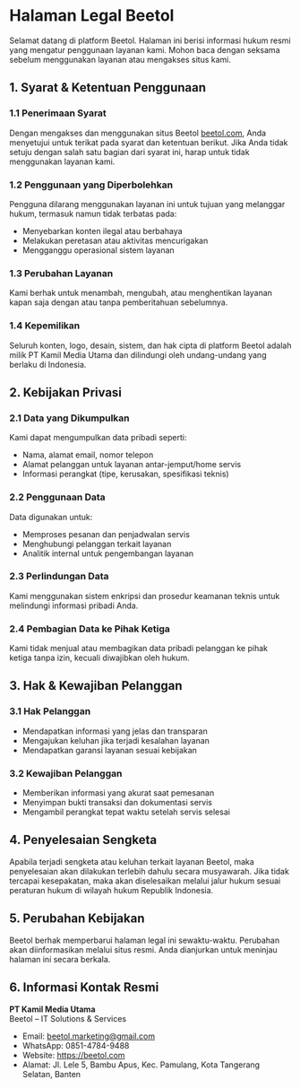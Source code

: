 # Halaman Legal Beetol

Selamat datang di platform Beetol. Halaman ini berisi informasi hukum resmi yang mengatur penggunaan layanan kami. Mohon baca dengan seksama sebelum menggunakan layanan atau mengakses situs kami.


## 1. Syarat & Ketentuan Penggunaan

### 1.1 Penerimaan Syarat
Dengan mengakses dan menggunakan situs Beetol [beetol.com](https://beetol.com), Anda menyetujui untuk terikat pada syarat dan ketentuan berikut. Jika Anda tidak setuju dengan salah satu bagian dari syarat ini, harap untuk tidak menggunakan layanan kami.

### 1.2 Penggunaan yang Diperbolehkan
Pengguna dilarang menggunakan layanan ini untuk tujuan yang melanggar hukum, termasuk namun tidak terbatas pada:

- Menyebarkan konten ilegal atau berbahaya
- Melakukan peretasan atau aktivitas mencurigakan
- Mengganggu operasional sistem layanan

### 1.3 Perubahan Layanan
Kami berhak untuk menambah, mengubah, atau menghentikan layanan kapan saja dengan atau tanpa pemberitahuan sebelumnya.

### 1.4 Kepemilikan
Seluruh konten, logo, desain, sistem, dan hak cipta di platform Beetol adalah milik PT Kamil Media Utama dan dilindungi oleh undang-undang yang berlaku di Indonesia.


## 2. Kebijakan Privasi

### 2.1 Data yang Dikumpulkan
Kami dapat mengumpulkan data pribadi seperti:

- Nama, alamat email, nomor telepon
- Alamat pelanggan untuk layanan antar-jemput/home servis
- Informasi perangkat (tipe, kerusakan, spesifikasi teknis)

### 2.2 Penggunaan Data
Data digunakan untuk:

- Memproses pesanan dan penjadwalan servis
- Menghubungi pelanggan terkait layanan
- Analitik internal untuk pengembangan layanan

### 2.3 Perlindungan Data
Kami menggunakan sistem enkripsi dan prosedur keamanan teknis untuk melindungi informasi pribadi Anda.

### 2.4 Pembagian Data ke Pihak Ketiga
Kami tidak menjual atau membagikan data pribadi pelanggan ke pihak ketiga tanpa izin, kecuali diwajibkan oleh hukum.

## 3. Hak & Kewajiban Pelanggan

### 3.1 Hak Pelanggan
- Mendapatkan informasi yang jelas dan transparan
- Mengajukan keluhan jika terjadi kesalahan layanan
- Mendapatkan garansi layanan sesuai kebijakan

### 3.2 Kewajiban Pelanggan
- Memberikan informasi yang akurat saat pemesanan
- Menyimpan bukti transaksi dan dokumentasi servis
- Mengambil perangkat tepat waktu setelah servis selesai

## 4. Penyelesaian Sengketa

Apabila terjadi sengketa atau keluhan terkait layanan Beetol, maka penyelesaian akan dilakukan terlebih dahulu secara musyawarah. Jika tidak tercapai kesepakatan, maka akan diselesaikan melalui jalur hukum sesuai peraturan hukum di wilayah hukum Republik Indonesia.

## 5. Perubahan Kebijakan

Beetol berhak memperbarui halaman legal ini sewaktu-waktu. Perubahan akan diinformasikan melalui situs resmi. Anda dianjurkan untuk meninjau halaman ini secara berkala.

## 6. Informasi Kontak Resmi

**PT Kamil Media Utama**  
Beetol – IT Solutions & Services  
- Email: beetol.marketing@gmail.com
- WhatsApp: 0851-4784-9488
- Website: https://beetol.com
- Alamat: Jl. Lele 5, Bambu Apus, Kec. Pamulang, Kota Tangerang Selatan, Banten